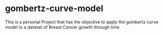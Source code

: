 # gombertz-curve-model
This is a personal Project that has the objective to apply the gombertz curve model to a dataset of Breast Cancer growth through time
